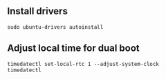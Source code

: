## Install drivers

```shell
sudo ubuntu-drivers autoinstall
```

## Adjust local time for dual boot

```shell
timedatectl set-local-rtc 1 --adjust-system-clock
timedatectl
```